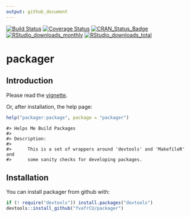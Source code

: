 ```yaml
---
output: github_document
---
```

[![Build Status](https://travis-ci.org/fvafrCU/packager.svg?branch=master)](https://travis-ci.org/fvafrCU/packager)
[![Coverage Status](https://codecov.io/github/fvafrCU/packager/coverage.svg?branch=master)](https://codecov.io/github/fvafrCU/packager?branch=master)
[![CRAN_Status_Badge](https://www.r-pkg.org/badges/version/packager)](https://cran.r-project.org/package=packager)
[![RStudio_downloads_monthly](https://cranlogs.r-pkg.org/badges/packager)](https://cran.r-project.org/package=packager)
[![RStudio_downloads_total](https://cranlogs.r-pkg.org/badges/grand-total/packager)](https://cran.r-project.org/package=packager)

<!-- README.md is generated from README.Rmd. Please edit that file -->



# packager
## Introduction
Please read the [vignette](https://htmlpreview.github.io/?https://github.com/fvafrCU/packager/blob/master/inst/doc/Introduction_to_packager.html).

Or, after installation, the help page:

```r
help("packager-package", package = "packager")
```

```
#> Helps Me Build Packages
#> 
#> Description:
#> 
#>      This is a set of wrappers around 'devtools' and 'MakefileR' and
#>      some sanity checks for developing packages.
```

## Installation

You can install packager from github with:


```r
if (! require("devtools")) install.packages("devtools")
devtools::install_github("fvafrCU/packager")
```



